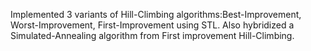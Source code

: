 Implemented 3 variants of Hill-Climbing algorithms:Best-Improvement, Worst-Improvement, First-Improvement using STL. Also hybridized a Simulated-Annealing algorithm from First improvement Hill-Climbing.
